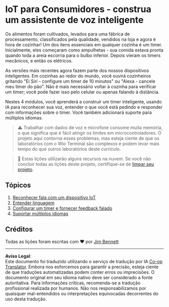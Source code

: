 <!--
CO_OP_TRANSLATOR_METADATA:
{
  "original_hash": "5de7dc1e2ddc402d415473bb795568d4",
  "translation_date": "2025-08-28T02:52:00+00:00",
  "source_file": "6-consumer/README.md",
  "language_code": "br"
}
-->
# IoT para Consumidores - construa um assistente de voz inteligente

Os alimentos foram cultivados, levados para uma fábrica de processamento, classificados pela qualidade, vendidos na loja e agora é hora de cozinhar! Um dos itens essenciais em qualquer cozinha é um timer. Inicialmente, eles começaram como ampulhetas - sua comida estava pronta quando toda a areia escorria para o bulbo inferior. Depois vieram os timers mecânicos, e então os elétricos.

As versões mais recentes agora fazem parte dos nossos dispositivos inteligentes. Em cozinhas ao redor do mundo, você ouvirá cozinheiros gritando "Ei Siri - configure um timer de 10 minutos" ou "Alexa - cancele meu timer do pão". Não é mais necessário voltar à cozinha para verificar um timer; você pode fazer isso pelo celular ou apenas falando à distância.

Nestes 4 módulos, você aprenderá a construir um timer inteligente, usando IA para reconhecer sua voz, entender o que você está pedindo e responder com informações sobre o timer. Você também adicionará suporte para múltiplos idiomas.

> ⚠️ Trabalhar com dados de voz e microfone consome muita memória, o que significa que é fácil atingir os limites em microcontroladores. O projeto aqui contorna esses problemas, mas esteja ciente de que os laboratórios com o Wio Terminal são complexos e podem levar mais tempo do que outros laboratórios deste currículo.

> 💁 Estas lições utilizarão alguns recursos na nuvem. Se você não concluir todas as lições deste projeto, certifique-se de [limpar seu projeto](../clean-up.md).

## Tópicos

1. [Reconhecer fala com um dispositivo IoT](./lessons/1-speech-recognition/README.md)
1. [Entender linguagem](./lessons/2-language-understanding/README.md)
1. [Configurar um timer e fornecer feedback falado](./lessons/3-spoken-feedback/README.md)
1. [Suportar múltiplos idiomas](./lessons/4-multiple-language-support/README.md)

## Créditos

Todas as lições foram escritas com ♥️ por [Jim Bennett](https://GitHub.com/JimBobBennett)

---

**Aviso Legal**:  
Este documento foi traduzido utilizando o serviço de tradução por IA [Co-op Translator](https://github.com/Azure/co-op-translator). Embora nos esforcemos para garantir a precisão, esteja ciente de que traduções automatizadas podem conter erros ou imprecisões. O documento original em seu idioma nativo deve ser considerado a fonte autoritativa. Para informações críticas, recomenda-se a tradução profissional realizada por humanos. Não nos responsabilizamos por quaisquer mal-entendidos ou interpretações equivocadas decorrentes do uso desta tradução.
